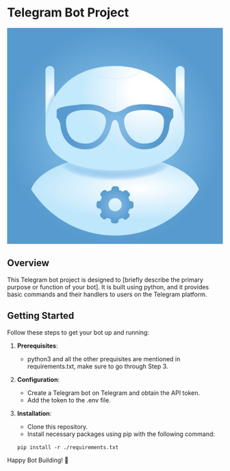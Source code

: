<!-- # telegramBot1

<b>This is a simple telegram-bot.</b>


<h1>create a .env file with :</h1> <br>
bot_token = {token_number} <br>
bot_username = {bot_username} <br>

be sure to check the requirements.txt so that you don't miss the required packages. -->


# Telegram Bot Project

![Telegram Bot Logo](bot_logo.jpg)

## Overview

This Telegram bot project is designed to [briefly describe the primary purpose or function of your bot]. It is built using python, and it provides basic commands and their handlers to users on the Telegram platform.

## Getting Started

Follow these steps to get your bot up and running:

1. **Prerequisites**: 
    - python3 and all the other prequisites are mentioned in requirements.txt, make sure to go through Step 3.

2. **Configuration**:
    - Create a Telegram bot on Telegram and obtain the API token.
    - Add the token to the .env file.

3. **Installation**:
    - Clone this repository.
    - Install necessary packages using pip with the following command:
    ```
    pip install -r ./requirements.txt
    ```

Happy Bot Building! 🤖
